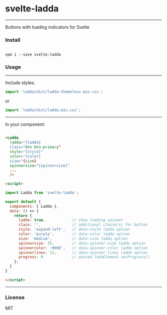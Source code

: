# svelte-ladda
---

Buttons with loading indicators for Svelte

### Install
```

npm i --save svelte-ladda

```

### Usage
---

Include styles:

```javascript
import 'ladda/dist/ladda-themeless.min.css';
```
or

```javascript
import 'ladda/dist/ladda.min.css';
```
---

In your component:

```html

<Ladda
  ladda="{ladda}
  class="btn btn-primary"
  style="{style}" 
  color="{color}
  size="{size}
  spinnersize="{spinnersize}"
  ...
  />

<script>

import Ladda from 'svelte-ladda';

export default {
  components: { Ladda },
  data: () => {
    return {
      ladda: true,            // show loading spinner
      class: '',              // additional classe(s) for button
      style: 'expand-left',   // data-style ladda option
      color: 'purple',        // data-color ladda option
      size: 'medium',         // data-size ladda option
      spinnersize: 35,        // data-spinner-size ladda option
      spinnercolor: '#000',   // data-spinner-color ladda option
      spinnerlines: 12,       // data-spinner-lines ladda option
      progress: 0             // passed ladaElement.setProgress()
    };
  }
}

</script>

```
---

### License

MIT

